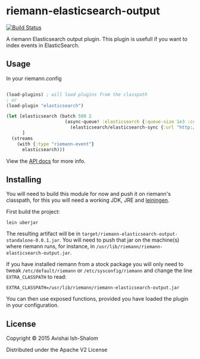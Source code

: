 # riemann-elasticsearch-output


[![Build Status](https://travis-ci.org/avishai-ish-shalom/riemann-elasticsearch-plugin.svg?branch=master)](https://travis-ci.org/avishai-ish-shalom/riemann-elasticsearch-plugin)

A riemann Elasticsearch output plugin. This plugin is usefull if you want to index events in ElasticSearch.

## Usage

In your riemann.config

```clojure

(load-plugins) ; will load plugins from the classpath
; or
(load-plugin "elasticsearch")

(let [elasticsearch (batch 500 2
                      (async-queue! :elasticsearch {:queue-size 1e3 :core-pool-size 4 :max-pool-size 4}
                        (elasticsearch/elasticsearch-sync {:url "http://localhost:9200" :type-fn :type})))
      ]
  (streams      
    (with {:type "riemann-event"}
      elasticsearch)))

```

View the [API docs](https://avishai-ish-shalom.github.io/riemann-elasticsearch-plugin) for more info.

## Installing

You will need to build this module for now and push it on riemann's classpath, for this
you will need a working JDK, JRE and [leiningen](http://leiningen.org).

First build the project:

```
lein uberjar
```

The resulting artifact will be in `target/riemann-elasticsearch-output-standalone-0.0.1.jar`.
You will need to push that jar on the machine(s) where riemann runs, for instance, in
`/usr/lib/riemann/riemann-elasticsearch-output.jar`.

If you have installed riemann from a stock package you will only need to tweak
`/etc/default/riemann` or `/etc/sysconfig/riemann` and change
the line `EXTRA_CLASSPATH` to read:

```
EXTRA_CLASSPATH=/usr/lib/riemann/riemann-elasticsearch-output.jar
```

You can then use exposed functions, provided you have loaded the plugin in your configuration.

## License

Copyright © 2015 Avishai Ish-Shalom

Distributed under the Apache V2 License
